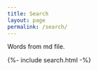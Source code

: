 ```yaml
---
title: Search
layout: page
permalink: /search/
---
```


Words from md file.

{%- include search.html -%}
